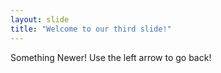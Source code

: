 ```yaml
---
layout: slide
title: "Welcome to our third slide!"
---
```

Something Newer!
Use the left arrow to go back!
